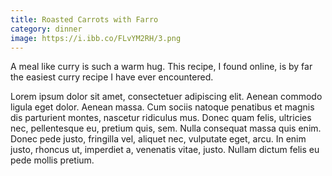 ```yaml
---
title: Roasted Carrots with Farro
category: dinner
image: https://i.ibb.co/FLvYM2RH/3.png
---
```

A meal like curry is such a warm hug. This recipe, I found online, is by far the easiest curry recipe I have ever encountered.

Lorem ipsum dolor sit amet, consectetuer adipiscing elit. Aenean commodo ligula eget dolor. 
Aenean massa. Cum sociis natoque penatibus et magnis dis parturient montes, nascetur ridiculus mus. 
Donec quam felis, ultricies nec, pellentesque eu, pretium quis, sem. Nulla consequat massa quis enim. Donec pede justo, fringilla vel, aliquet nec, vulputate eget, arcu. 
In enim justo, rhoncus ut, imperdiet a, venenatis vitae, justo. Nullam dictum felis eu pede mollis pretium.
